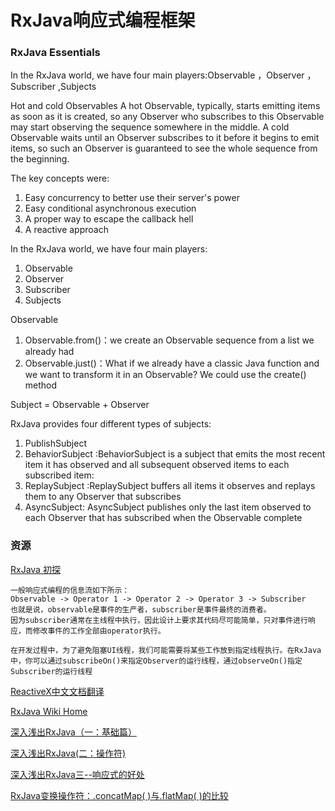 # RxJava响应式编程框架




### RxJava Essentials

In the RxJava world, we have four main players:Observable ，Observer ，Subscriber ,Subjects


Hot and cold ObservablesA hot Observable, typically, starts emitting items as soon as it is created, so any Observer who subscribes to this Observable may start observing the sequence somewhere in the middle. A cold Observable waits until an Observer subscribes to it before it begins to emit items, so such an Observer is guaranteed to see the whole sequence from the beginning.
The key concepts were:
1. Easy concurrency to better use their server's power 
2. Easy conditional asynchronous execution3. A proper way to escape the callback hell4. A reactive approach
In the RxJava world, we have four main players:
1. Observable 
2. Observer 
3. Subscriber 
4. Subjects
Observable 
1. Observable.from()：we create an Observable sequence from a list we already had2. Observable.just()：What if we already have a classic Java function and we want to transform it in an Observable? We could use the create() method



Subject = Observable + Observer

RxJava provides four different types of subjects:
1. PublishSubject 2. BehaviorSubject :BehaviorSubject is a subject that emits the most recent item it has observed and all subsequent observed items to each subscribed item:3. ReplaySubject :ReplaySubject buffers all items it observes and replays them to any Observer that subscribes4. AsyncSubject: AsyncSubject publishes only the last item observed to each Observer that has subscribed when the Observable complete

### 资源

[RxJava 初探](http://www.tuicool.com/articles/VrQRvur)

	一般响应式编程的信息流如下所示：
	Observable -> Operator 1 -> Operator 2 -> Operator 3 -> Subscriber
	也就是说，observable是事件的生产者，subscriber是事件最终的消费者。
	因为subscriber通常在主线程中执行，因此设计上要求其代码尽可能简单，只对事件进行响应，而修改事件的工作全部由operator执行。
	
	在开发过程中，为了避免阻塞UI线程，我们可能需要将某些工作放到指定线程执行。在RxJava中，你可以通过subscribeOn()来指定Observer的运行线程，通过observeOn()指定Subscriber的运行线程

[ReactiveX中文文档翻译](https://mcxiaoke.gitbooks.io/rxdocs/content/index.html)


[RxJava Wiki Home](https://github.com/ReactiveX/RxJava/wiki)

[深入浅出RxJava（一：基础篇）](http://blog.csdn.net/lzyzsd/article/details/41833541)

[深入浅出RxJava(二：操作符)](http://blog.csdn.net/lzyzsd/article/details/44094895)

[深入浅出RxJava三--响应式的好处](http://blog.csdn.net/lzyzsd/article/details/44891933)


[RxJava变换操作符：.concatMap( )与.flatMap( )的比较](http://www.jianshu.com/p/6d16805537ef)